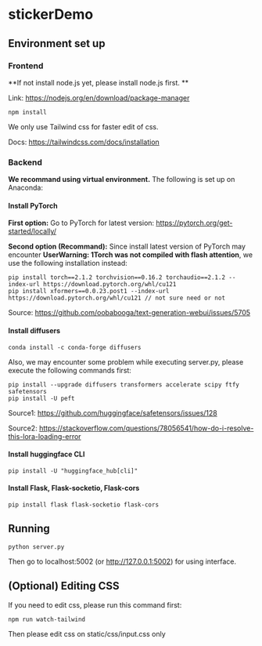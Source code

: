 # stickerDemo

## Environment set up

### Frontend
**If not install node.js yet, please install node.js first. **

Link: https://nodejs.org/en/download/package-manager

```
npm install
```
We only use Tailwind css for faster edit of css.

Docs: https://tailwindcss.com/docs/installation

### Backend

**We recommand using virtual environment.** The following is set up on Anaconda:

#### Install PyTorch
**First option:** Go to PyTorch for latest version: https://pytorch.org/get-started/locally/

**Second option (Recommand):** Since install latest version of PyTorch may encounter **UserWarning: 1Torch was not compiled with flash attention**, we use the following installation instead:
```
pip install torch==2.1.2 torchvision==0.16.2 torchaudio==2.1.2 --index-url https://download.pytorch.org/whl/cu121
pip install xformers==0.0.23.post1 --index-url https://download.pytorch.org/whl/cu121 // not sure need or not
```
Source: https://github.com/oobabooga/text-generation-webui/issues/5705

#### Install diffusers
```
conda install -c conda-forge diffusers
```
Also, we may encounter some problem while executing server.py, please execute the following commands first:
```
pip install --upgrade diffusers transformers accelerate scipy ftfy safetensors
pip install -U peft
```
Source1: https://github.com/huggingface/safetensors/issues/128

Source2: https://stackoverflow.com/questions/78056541/how-do-i-resolve-this-lora-loading-error

#### Install huggingface CLI
```
pip install -U "huggingface_hub[cli]"
```

#### Install Flask, Flask-socketio, Flask-cors
```
pip install flask flask-socketio flask-cors
```
## Running
```
python server.py
```
Then go to localhost:5002 (or http://127.0.0.1:5002) for using interface.

## (Optional) Editing CSS
If you need to edit css, please run this command first:
```
npm run watch-tailwind
```
Then please edit css on static/css/input.css only
